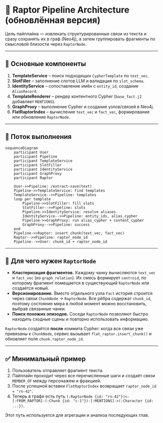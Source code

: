 # 🧠 Raptor Pipeline Architecture (обновлённая версия)

Цель пайплайна — извлекать структурированные связи из текста и сразу сохранять их в граф (Neo4j), а затем группировать фрагменты по смысловой близости через `RaptorNode`.

---

## 🔄 Основные компоненты

1. **TemplateService** – поиск подходящих `CypherTemplate` по `text_vec`.
2. **SlotFiller** – заполнение слотов LLM и валидация по `slot_schema`.
3. **IdentityService** – сопоставление имён с `entity_id`, создание `AliasRecord`.
4. **TemplateRenderer** – рендер контентного Cypher (`base_fact.j2` добавляет `MENTIONS`).
5. **GraphProxy** – выполнение Cypher и создание узлов/связей в Neo4j.
6. **FlatRaptorIndex** – вычисление `text_vec` и `fact_vec`, формирование или обновление `RaptorNode`.

---

## 📌 Поток выполнения

```mermaid
sequenceDiagram
    participant User
    participant Pipeline
    participant TemplateService
    participant SlotFiller
    participant IdentityService
    participant GraphProxy
    participant Raptor

    User->>Pipeline: /extract-save(text)
    Pipeline->>TemplateService: find templates
    TemplateService-->>Pipeline: templates
    loop per template
        Pipeline->>SlotFiller: fill_slots
        SlotFiller-->>Pipeline: slots
        Pipeline->>IdentityService: resolve aliases
        IdentityService-->>Pipeline: entity_ids, alias_cypher
        Pipeline->>GraphProxy: run alias_cypher + content_cypher
        GraphProxy-->>Pipeline: success
    end
    Pipeline->>Raptor: insert_chunk(text_vec, fact_vec)
    Raptor-->>Pipeline: raptor_node_id
    Pipeline-->>User: chunk_id + raptor_node_id
```

---

## 🧠 Для чего нужен `RaptorNode`

- **Кластеризация фрагментов.** Каждому чанку вычисляются `text_vec` и `fact_vec` (из `graph_relation`). Их смесь формирует `centroid`, по которому фрагмент помещается в существующий `RaptorNode` или создаётся новый.
- **Версионирование.** Вместо отдельного узла `Fact` история строится через связи `ChunkNode` → `RaptorNode`. Все рёбра содержат `chunk_id`, поэтому состояние мира в любой момент можно восстановить, выбрав связанные чанки.
- **Поиск похожих эпизодов.** Соседи `RaptorNode` позволяют быстро находить сходные сцены и повторно использовать информацию.

`RaptorNode` создаётся **после** коммита Cypher: когда все связи уже привязаны к `ChunkNode`, сервис вызывает `flat_raptor.insert_chunk()` и обновляет поле `chunk.raptor_node_id`.

---

## ✅ Минимальный пример

1. Пользователь отправляет фрагмент текста.
2. Пайплайн проходит через все перечисленные шаги и создаёт связи `MEMBER_OF` между персонажем и фракцией.
3. После успешной вставки `FlatRaptorIndex` возвращает `raptor_node_id = "rn-42"`.
4. Теперь в графе есть путь `(:RaptorNode {id: "rn-42"})<-[:FROM_RAPTOR]-(:Chunk {id: "c-1"})-[:MENTIONS]->(:Character {id: ...})`.

Этот путь используется для агрегации и анализа последующих глав.
